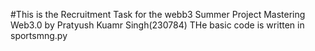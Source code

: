 #This is the Recruitment Task for the webb3 Summer Project Mastering Web3.0 by Pratyush Kuamr Singh(230784)
THe basic code is written in sportsmng.py
